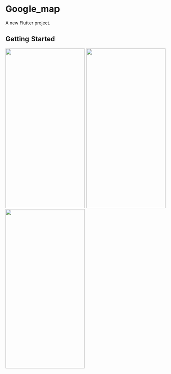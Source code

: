 # Google_map

A new Flutter project.

## Getting Started

<img src="https://user-images.githubusercontent.com/111565916/192130681-1101d7a1-a604-4920-bb9f-1f2ceb4114b6.jpg" height=500 width=250> <img src="https://user-images.githubusercontent.com/111565916/192130685-a2cb914d-b192-4d3b-acf0-59159841a0e8.jpg" height=500 width=250> <img src="https://user-images.githubusercontent.com/111565916/192131170-f3433b26-b98d-44f2-b2ac-8871f2081290.gif" height=500 width=250>

